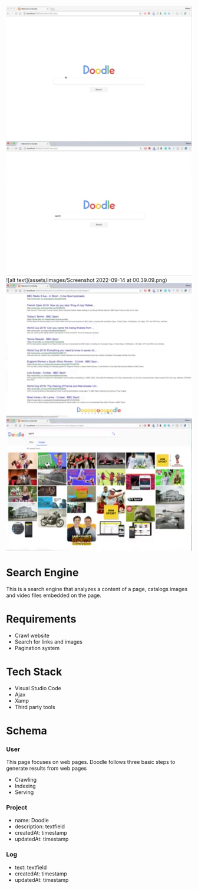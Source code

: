 ![alt text](assets/images/One.PNG)
![alt text](assets/images/Two.png)
![alt text](assets/images/Screenshot 2022-09-14 at 00.39.09.png)
![alt text](assets/images/Four.PNG)
![alt text](assets/images/Five.PNG)


# Search Engine
This is a search engine that analyzes a content of a page, catalogs images and video files embedded on the page.


# Requirements
- Crawl website
- Search for links and images
- Pagination system


# Tech Stack
- Visual Studio Code
- Ajax
- Xamp
- Third party tools


# Schema

### User

This page focuses on web pages. Doodle follows three basic steps to generate results from web pages

- Crawling
- Indexing
- Serving


### Project

- name: Doodle 
- description: textfield
- createdAt: timestamp
- updatedAt: timestamp

### Log
- text: textfield
- createdAt: timestamp
- updatedAt: timestamp
